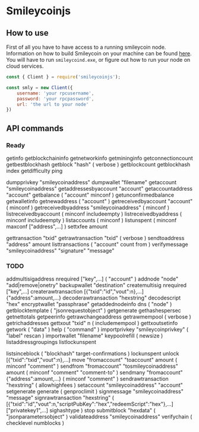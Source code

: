 # Smileycoinjs

## How to use 

First of all you have to have access to a running smileycoin node. Information on how to build Smileycoin on your machine can be found [here](https://github.com/tutor-web/smileyCoin/tree/master/doc). You will have to run `smileycoind.exe`, or figure out how to run your node on cloud services.

```js
const { Client } = require('smileycoinjs');

const smly = new Client({
    username: 'your rpcusername',
    password: 'your rpcpassword',
    url: 'the url to your node'
})
```



## API commands

### Ready

getinfo
getblockchaininfo
getnetworkinfo
getmininginfo
getconnectioncount
getbestblockhash
getblock "hash" ( verbose )
getblockcount
getblockhash index
getdifficulty
ping

dumpprivkey "smileycoinaddress"
dumpwallet "filename"
getaccount "smileycoinaddress"
getaddressesbyaccount "account"
getaccountaddress "account"
getbalance ( "account" minconf )
getunconfirmedbalance
getwalletinfo
getnewaddress ( "account" )
getreceivedbyaccount "account" ( minconf )
getreceivedbyaddress "smileycoinaddress" ( minconf )
listreceivedbyaccount ( minconf includeempty )
listreceivedbyaddress ( minconf includeempty )
listaccounts ( minconf )
listunspent ( minconf maxconf  ["address",...] )
settxfee amount

gettransaction "txid"
getrawtransaction "txid" ( verbose )
sendtoaddress "address" amount
listtransactions ( "account" count from )
verifymessage "smileycoinaddress" "signature" "message"



### TODO

addmultisigaddress nrequired ["key",...] ( "account" )
addnode "node" "add|remove|onetry"
backupwallet "destination"
createmultisig nrequired ["key",...]
createrawtransaction [{"txid":"id","vout":n},...] {"address":amount,...}
decoderawtransaction "hexstring"
decodescript "hex"
encryptwallet "passphrase"
getaddednodeinfo dns ( "node" )
getblocktemplate ( "jsonrequestobject" )
getgenerate
gethashespersec
getnettotals
getpeerinfo
getrawchangeaddress
getrawmempool ( verbose )
getrichaddresses
gettxout "txid" n ( includemempool )
gettxoutsetinfo
getwork ( "data" )
help ( "command" )
importprivkey "smileycoinprivkey" ( "label" rescan )
importwallet "filename"
keypoolrefill ( newsize )
listaddressgroupings
listlockunspent

listsinceblock ( "blockhash" target-confirmations )
lockunspent unlock [{"txid":"txid","vout":n},...]
move "fromaccount" "toaccount" amount ( minconf "comment" )
sendfrom "fromaccount" "tosmileycoinaddress" amount ( minconf "comment" "comment-to" )
sendmany "fromaccount" {"address":amount,...} ( minconf "comment" )
sendrawtransaction "hexstring" ( allowhighfees )
setaccount "smileycoinaddress" "account"
setgenerate generate ( genproclimit )
signmessage "smileycoinaddress" "message"
signrawtransaction "hexstring" ( [{"txid":"id","vout":n,"scriptPubKey":"hex","redeemScript":"hex"},...] ["privatekey1",...] sighashtype )
stop
submitblock "hexdata" ( "jsonparametersobject" )
validateaddress "smileycoinaddress"
verifychain ( checklevel numblocks )
